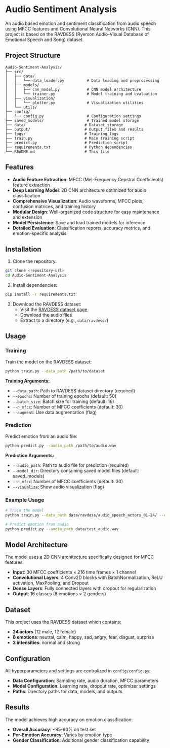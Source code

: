 # Audio Sentiment Analysis

An audio based emotion and sentiment classification from audio speech using MFCC features and Convolutional Neural Networks (CNN). This project is based on the RAVDESS (Ryerson Audio-Visual Database of Emotional Speech and Song) dataset.

## Project Structure

```
Audio-Sentiment-Analysis/
├── src/
│   ├── data/
│   │   └── data_loader.py          # Data loading and preprocessing
│   ├── models/
│   │   ├── cnn_model.py            # CNN model architecture
│   │   └── trainer.py              # Model training and evaluation
│   ├── visualization/
│   │   └── plotter.py              # Visualization utilities
│   └── utils/
├── config/
│   └── config.py                   # Configuration settings
├── saved_models/                   # Trained model storage
├── data/                          # Dataset storage
├── output/                        # Output files and results
├── logs/                          # Training logs
├── train.py                       # Main training script
├── predict.py                     # Prediction script
├── requirements.txt               # Python dependencies
└── README.md                      # This file
```

## Features

- **Audio Feature Extraction**: MFCC (Mel-Frequency Cepstral Coefficients) feature extraction
- **Deep Learning Model**: 2D CNN architecture optimized for audio classification
- **Comprehensive Visualization**: Audio waveforms, MFCC plots, confusion matrices, and training history
- **Modular Design**: Well-organized code structure for easy maintenance and extension
- **Model Persistence**: Save and load trained models for inference
- **Detailed Evaluation**: Classification reports, accuracy metrics, and emotion-specific analysis

## Installation

1. Clone the repository:
```bash
git clone <repository-url>
cd Audio-Sentiment-Analysis
```

2. Install dependencies:
```bash
pip install -r requirements.txt
```

3. Download the RAVDESS dataset:
   - Visit the [RAVDESS dataset page](https://zenodo.org/record/1188976)
   - Download the audio files
   - Extract to a directory (e.g., `data/ravdess/`)

## Usage

### Training

Train the model on the RAVDESS dataset:

```bash
python train.py --data_path /path/to/dataset
```

**Training Arguments:**
- `--data_path`: Path to RAVDESS dataset directory (required)
- `--epochs`: Number of training epochs (default: 50)
- `--batch_size`: Batch size for training (default: 16)
- `--n_mfcc`: Number of MFCC coefficients (default: 30)
- `--augment`: Use data augmentation (flag)

### Prediction

Predict emotion from an audio file:

```bash
python predict.py --audio_path /path/to/audio.wav 
```

**Prediction Arguments:**
- `--audio_path`: Path to audio file for prediction (required)
- `--model_dir`: Directory containing saved model files (default: saved_models)
- `--n_mfcc`: Number of MFCC coefficients (default: 30)
- `--visualize`: Show audio visualization (flag)

### Example Usage

```bash
# Train the model
python train.py --data_path data/ravdess/audio_speech_actors_01-24/ --epochs 100

# Predict emotion from audio
python predict.py --audio_path data/test_audio.wav
```

## Model Architecture

The model uses a 2D CNN architecture specifically designed for MFCC features:

- **Input**: 30 MFCC coefficients × 216 time frames × 1 channel
- **Convolutional Layers**: 4 Conv2D blocks with BatchNormalization, ReLU activation, MaxPooling, and Dropout
- **Dense Layers**: Fully connected layers with dropout for regularization
- **Output**: 16 classes (8 emotions × 2 genders)

## Dataset

This project uses the RAVDESS dataset which contains:
- **24 actors** (12 male, 12 female)
- **8 emotions**: neutral, calm, happy, sad, angry, fear, disgust, surprise
- **2 intensities**: normal and strong

## Configuration

All hyperparameters and settings are centralized in `config/config.py`:

- **Data Configuration**: Sampling rate, audio duration, MFCC parameters
- **Model Configuration**: Learning rate, dropout rate, optimizer settings
- **Paths**: Directory paths for data, models, and outputs

## Results

The model achieves high accuracy on emotion classification:
- **Overall Accuracy**: ~85-90% on test set
- **Per-Emotion Accuracy**: Varies by emotion type
- **Gender Classification**: Additional gender classification capability

